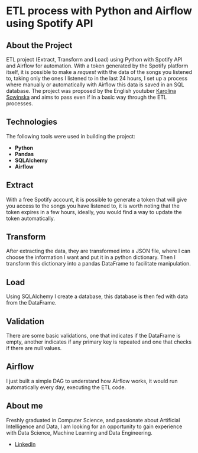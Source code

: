 # ETL process with Python and Airflow using Spotify API

## About the Project
ETL project (Extract, Transform and Load) using Python with Spotify API and Airflow for automation. With a token generated by the Spotify platform itself, it is possible to make a *request* with the data of the songs you listened to, taking only the ones I listened to in the last 24 hours, I set up a process where manually or automatically with Airflow this data is saved in an SQL database.
The project was proposed by the English youtuber [Karolina Sowinska](https://www.youtube.com/c/KarolinaSowinska) and aims to pass even if in a basic way through the ETL processes.

## Technologies
The following tools were used in building the project:

- **Python**
- **Pandas**
- **SQLAlchemy**
- **Airflow**

## Extract
With a free Spotify account, it is possible to generate a token that will give you access to the songs you have listened to, it is worth noting that the token expires in a few hours, ideally, you would find a way to update the token automatically.

## Transform
After extracting the data, they are transformed into a JSON file, where I can choose the information I want and put it in a python dictionary. Then I transform this dictionary into a pandas DataFrame to facilitate manipulation.

## Load
Using SQLAlchemy I create a database, this database is then fed with data from the DataFrame.

## Validation
There are some basic validations, one that indicates if the DataFrame is empty, another indicates if any primary key is repeated and one that checks if there are null values.

## Airflow
I just built a simple DAG to understand how Airflow works, it would run automatically every day, executing the ETL code.

## About me
Freshly graduated in Computer Science, and passionate about Artificial Intelligence and Data, I am looking for an opportunity to gain experience with Data Science, Machine Learning and Data Engineering.
* [LinkedIn](https://www.linkedin.com/in/zenaishvilimariam/)
